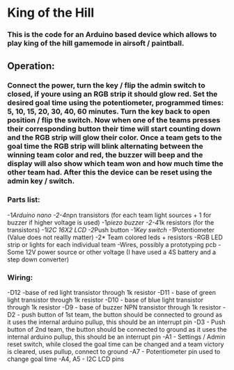 # King of the Hill
### This is the code for an Arduino based device which allows to play king of the hill gamemode in airsoft / paintball.
## Operation:
### Connect the power, turn the key / flip the admin switch to closed, if youre using an RGB strip it should glow red. Set the desired goal time using the potentiometer, programmed times: 5, 10, 15, 20, 30, 40, 60 minutes. Turn the key back to open position / flip the switch. Now when one of the teams presses their corresponding button their time will start counting down and the RGB strip will glow their color. Once a team gets to the goal time the RGB strip will blink alternating between the winning team color and red, the buzzer will beep and the display will also show which team won and how much time the other team had. After this the device can be reset using the admin key / switch.

### Parts list:
-1*Arduino nano
-2-4*npn transistors (for each team light sources + 1 for buzzer if higher voltage is used)
-1*piezo buzzer
-2-4*1k resistors (for the transistors)
-1*I2C 16X2 LCD
-2*Push button
-1*Key switch
-1*Potentiometer (Value does not reallly matter)
-2* Team colored leds + resistors
-RGB LED strip or lights for each individual team
-Wires, possibly a prototyping pcb
-Some 12V power source or other voltage (I have used a 4S battery and a step down converter)


### Wiring:
-D12 -base of red light transistor through 1k resistor
-D11 - base of green light transistor through 1k resistor
-D10 - base of blue light transistor through 1k resistor
-D9 - base of buzzer NPN transistor through 1k resistor
-D2 - push button of 1st team, the button should be connected to ground as it uses the internal arduino pullup, this should be an interrupt pin
-D3 - Push button of 2nd team, the button should be connected to ground as it uses the internal arduino pullup, this should be an interrupt pin
-A1 - Settings / Admin reset switch, while closed the goal time can be changed and a team victory is cleared, uses pullup, connect to ground
-A7 - Potentiometer pin used to change goal time
-A4, A5 - I2C LCD pins

